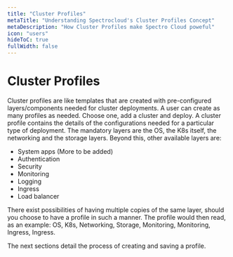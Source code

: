 ```yaml
---
title: "Cluster Profiles"
metaTitle: "Understanding Spectrocloud's Cluster Profiles Concept"
metaDescription: "How Cluster Profiles make Spectro Cloud poweful"
icon: "users"
hideToC: true
fullWidth: false
---
```


# Cluster Profiles

Cluster profiles are like templates that are created with pre-configured layers/components needed for cluster deployments. A user can create as many profiles as needed. Choose one, add a cluster and deploy. A cluster profile contains the details of the configurations needed for a particular type of deployment. The mandatory layers are the OS, the K8s itself, the networking and the storage layers. Beyond this, other available layers are:

- System apps (More to be added)
- Authentication
- Security
- Monitoring
- Logging
- Ingress
- Load balancer

There exist possibilities of having multiple copies of the same layer, should you choose to have a profile in such a manner. The profile would then read, as an example: OS, K8s, Networking, Storage, Monitoring, Monitoring, Ingress, Ingress.

The next sections detail the process of creating and saving a profile.
